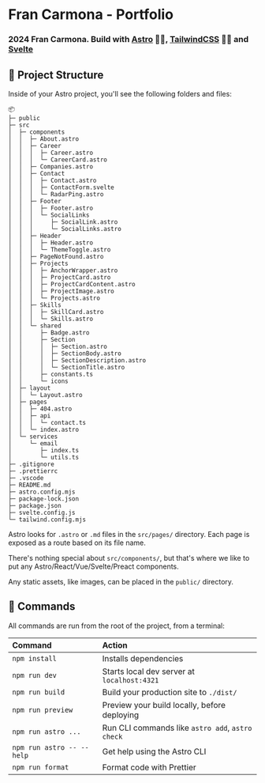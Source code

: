# Fran Carmona - Portfolio

### 2024 Fran Carmona. Build with [Astro](https://astro.build/) 🧑‍🚀, [TailwindCSS](https://tailwindcss.com/) 🧑‍🎨 and [Svelte](https://svelte.dev/)

## 🚀 Project Structure

Inside of your Astro project, you'll see the following folders and files:

```text
📦
├─ public
├─ src
│  ├─ components
│  │  ├─ About.astro
│  │  ├─ Career
│  │  │  ├─ Career.astro
│  │  │  └─ CareerCard.astro
│  │  ├─ Companies.astro
│  │  ├─ Contact
│  │  │  ├─ Contact.astro
│  │  │  ├─ ContactForm.svelte
│  │  │  └─ RadarPing.astro
│  │  ├─ Footer
│  │  │  ├─ Footer.astro
│  │  │  └─ SocialLinks
│  │  │     ├─ SocialLink.astro
│  │  │     └─ SocialLinks.astro
│  │  ├─ Header
│  │  │  ├─ Header.astro
│  │  │  └─ ThemeToggle.astro
│  │  ├─ PageNotFound.astro
│  │  ├─ Projects
│  │  │  ├─ AnchorWrapper.astro
│  │  │  ├─ ProjectCard.astro
│  │  │  ├─ ProjectCardContent.astro
│  │  │  ├─ ProjectImage.astro
│  │  │  └─ Projects.astro
│  │  ├─ Skills
│  │  │  ├─ SkillCard.astro
│  │  │  └─ Skills.astro
│  │  └─ shared
│  │     ├─ Badge.astro
│  │     ├─ Section
│  │     │  ├─ Section.astro
│  │     │  ├─ SectionBody.astro
│  │     │  ├─ SectionDescription.astro
│  │     │  └─ SectionTitle.astro
│  │     ├─ constants.ts
│  │     └─ icons
│  ├─ layout
│  │  └─ Layout.astro
│  ├─ pages
│  │  ├─ 404.astro
│  │  ├─ api
│  │  │  └─ contact.ts
│  │  └─ index.astro
│  └─ services
│     └─ email
│        ├─ index.ts
│        └─ utils.ts
├─ .gitignore
├─ .prettierrc
├─ .vscode
├─ README.md
├─ astro.config.mjs
├─ package-lock.json
├─ package.json
├─ svelte.config.js
└─ tailwind.config.mjs
```

Astro looks for `.astro` or `.md` files in the `src/pages/` directory. Each page is exposed as a route based on its file name.

There's nothing special about `src/components/`, but that's where we like to put any Astro/React/Vue/Svelte/Preact components.

Any static assets, like images, can be placed in the `public/` directory.

## 🧞 Commands

All commands are run from the root of the project, from a terminal:

| Command                   | Action                                           |
| :------------------------ | :----------------------------------------------- |
| `npm install`             | Installs dependencies                            |
| `npm run dev`             | Starts local dev server at `localhost:4321`      |
| `npm run build`           | Build your production site to `./dist/`          |
| `npm run preview`         | Preview your build locally, before deploying     |
| `npm run astro ...`       | Run CLI commands like `astro add`, `astro check` |
| `npm run astro -- --help` | Get help using the Astro CLI                     |
| `npm run format`          | Format code with Prettier                        |

```

```
